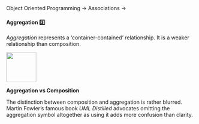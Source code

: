 <link rel="stylesheet" href="{{baseUrl}}/css/textbook.css">

<div class="website-content">

<div id="path">Object Oriented Programming &rarr; Associations &rarr;</div>

<div id="title">

#### Aggregation :three:

</div>

<div id="body">

_Aggregation_ represents a ‘container-contained’ relationship. It is a weaker relationship than composition.

<dynamic-panel src="../../../uml/classDiagrams/aggregation/topicPanel.md" header="UML: Class Diagrams: Aggregation" is-open></dynamic-panel>

<p/>

<img src="{{baseUrl}}/oopDesign/associations/aggregation/images/clubPerson.png" height="80" />
<p/>

**Aggregation vs Composition**

The distinction between composition and aggregation is rather blurred. Martin Fowler’s famous book _UML Distilled_ advocates omitting the aggregation symbol altogether as using it adds more confusion than clarity.

</div>

<div id="extras">

<include src="exercises.md" />

<div>

</div>

